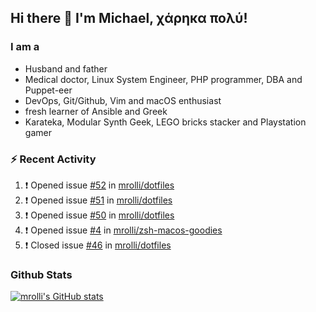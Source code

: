 ## Hi there 👋 I'm Michael, χάρηκα πολύ!

<!--
**mrolli/mrolli** is a ✨ _special_ ✨ repository because its `README.md` (this file) appears on your GitHub profile.

Here are some ideas to get you started:

- 🔭 I’m currently working on ...
- 🌱 I’m currently learning ...
- 👯 I’m looking to collaborate on ...
- 🤔 I’m looking for help with ...
- 💬 Ask me about ...
- 📫 How to reach me: ...
- 😄 Pronouns: ...
- ⚡ Fun fact: ...
-->

### I am a
- Husband and father
- Medical doctor, Linux System Engineer, PHP programmer, DBA and Puppet-eer
- DevOps, Git/Github, Vim and macOS enthusiast
- fresh learner of Ansible and Greek
- Karateka, Modular Synth Geek, LEGO bricks stacker and Playstation gamer 

### :zap: Recent Activity

<!--START_SECTION:activity-->
1. ❗️ Opened issue [#52](https://github.com/mrolli/dotfiles/issues/52) in [mrolli/dotfiles](https://github.com/mrolli/dotfiles)
2. ❗️ Opened issue [#51](https://github.com/mrolli/dotfiles/issues/51) in [mrolli/dotfiles](https://github.com/mrolli/dotfiles)
3. ❗️ Opened issue [#50](https://github.com/mrolli/dotfiles/issues/50) in [mrolli/dotfiles](https://github.com/mrolli/dotfiles)
4. ❗️ Opened issue [#4](https://github.com/mrolli/zsh-macos-goodies/issues/4) in [mrolli/zsh-macos-goodies](https://github.com/mrolli/zsh-macos-goodies)
5. ❗️ Closed issue [#46](https://github.com/mrolli/dotfiles/issues/46) in [mrolli/dotfiles](https://github.com/mrolli/dotfiles)
<!--END_SECTION:activity-->

### Github Stats
[![mrolli's GitHub stats](https://github-readme-stats.vercel.app/api?username=mrolli&count_private=true&show_icons=true&theme=transparent)](https://github.com/anuraghazra/github-readme-stats)  
<!-- [![mrolli's Top Langs](https://github-readme-stats.vercel.app/api/top-langs/?username=mrolli&count_private=true&theme=onedark&hide=c%2B%2B,c,html,cmake,makefile&layout=compact)](https://github.com/anuraghazra/github-readme-stats) -->

